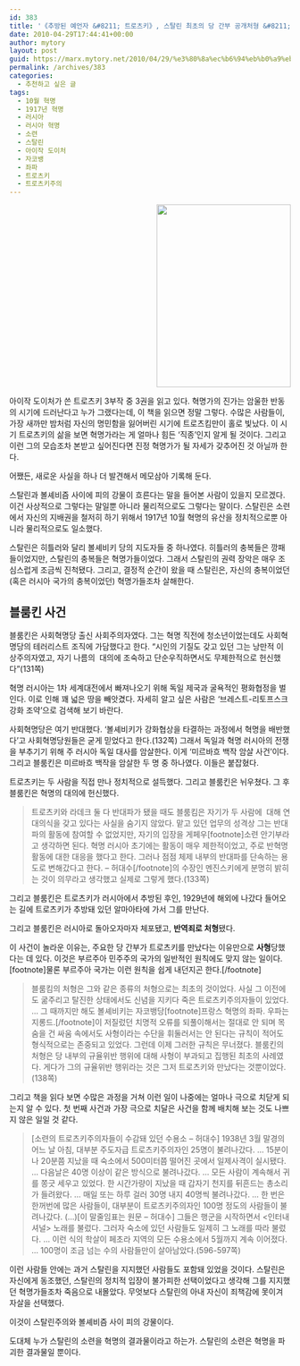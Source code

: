 ```yaml
---
id: 383
title: '《추방된 예언자 &#8211; 트로츠키》, 스탈린 최초의 당 간부 공개처형 &#8211; 블룸킨 사건'
date: 2010-04-29T17:44:41+00:00
author: mytory
layout: post
guid: https://marx.mytory.net/2010/04/29/%e3%80%8a%ec%b6%94%eb%b0%a9%eb%90%9c-%ec%98%88%ec%96%b8%ec%9e%90-%ed%8a%b8%eb%a1%9c%ec%b8%a0%ed%82%a4%e3%80%8b-%ec%8a%a4%ed%83%88%eb%a6%b0-%ec%b5%9c%ec%b4%88%ec%9d%98-%eb%8b%b9-%ea%b0%84%eb%b6%80/
permalink: /archives/383
categories:
  - 추천하고 싶은 글
tags:
  - 10월 혁명
  - 1917년 혁명
  - 러시아
  - 러시아 혁명
  - 소련
  - 스탈린
  - 아이작 도이처
  - 자코뱅
  - 좌파
  - 트로츠키
  - 트로츠키주의
---
```

</p> 

<p style="text-align: right;">
  <img src="https://marx.mytory.net/wp-content/uploads/1/cfile28.uf.133F40164BD9C55D08BFAE.jpg" class="aligncenter" width="240" height="327" filename="추방된예언자.jpg" filemime="image/jpeg" />
</p></p> 

아이작 도이처가 쓴 트로츠키 3부작 중 3권을 읽고 있다. 혁명가의 진가는 암울한 반동의 시기에 드러난다고 누가 그랬다는데, 이 책을 읽으면 정말 그렇다. 수많은 사람들이, 가장 새까만 밤처럼 자신의 명민함을 잃어버린 시기에 트로츠킴만이 홀로 빛났다. 이 시기 트로츠키의 삶을 보면 혁명가라는 게 얼마나 힘든 &#8216;직종&#8217;인지 알게 될 것이다. 그리고 이런 그의 모습조차 본받고 싶어진다면 진정 혁명가가 될 자세가 갖추어진 것 아닐까 한다.

어쨌든, 새로운 사실을 하나 더 발견해서 메모삼아 기록해 둔다.

스탈린과 볼셰비즘 사이에 피의 강물이 흐른다는 말을 들어본 사람이 있을지 모르겠다. 이건 사상적으로 그렇다는 말일뿐 아니라 물리적으로도 그렇다는 말이다. 스탈린은 소련에서 자신의 지배권을 철저히 하기 위해서 1917년 10월 혁명의 유산을 정치적으로뿐 아니라 물리적으로도 일소했다.

스탈린은 히틀러와 달리 볼셰비키 당의 지도자들 중 하나였다. 히틀러의 충복들은 깡패들이었지만, 스탈린의 충복들은 혁명가들이었다. 그래서 스탈린의 권력 장악은 매우 조심스럽게 조금씩 진척됐다. 그리고, 결정적 순간이 왔을 때 스탈린은, 자신의 충복이었던(혹은 러시아 국가의 충복이었던) 혁명가들조차 살해한다.

## 블룸킨 사건

블룸킨은 사회혁명당 출신 사회주의자였다. 그는 혁명 직전에 청소년이었는데도 사회혁명당의 테러리스트 조직에 가담했다고 한다. &#8220;시인의 기질도 갖고 있던 그는 낭만적 이상주의자였고, 자기 나름의 &nbsp;대의에 조숙하고 단순우직하면서도 무제한적으로 헌신했다&#8221;(131쪽)

혁명 러시아는 1차 세계대전에서 빠져나오기 위해 독일 제국과 굴욕적인 평화협정을 벌인다. 이로 인해 꽤 넓은 땅을 빼앗겼다. 자세히 알고 싶은 사람은 &#8216;브레스트-리토프스크 강화 조약&#8217;으로 검색해 보기 바란다.

사회혁명당은 여기 반대했다. &#8216;볼셰비키가 강화협상을 타결하는 과정에서 혁명을 배반했다&#8217;고 사회혁명당원들은 굳게 믿었다고 한다.(132쪽) 그래서 독일과 혁명 러시아의 전쟁을 부추기기 위해 주 러시아 독일 대사를 암살한다. 이게 &#8216;미르바흐 백작 암살 사건&#8217;이다. 그리고 블룸킨은 미르바흐 백작을 암살한 두 명 중 하나였다. 이들은 붙잡혔다.

트로츠키는 두 사람을 직접 만나 정치적으로 설득했다. 그리고 블룸킨은 뉘우쳤다. 그 후 블룸킨은 혁명의 대의에 헌신했다.

> 트로츠키와 라데크 둘 다 반대파가 됐을 때도 블룸킴은 자기가 두 사람에 &nbsp;대해 연대의식을 갖고 있다는 사실을 숨기지 않았다. 맡고 있던 업무의 성격상 그는 반대파의 활동에 참여할 수 없었지만, 자기의 입장을 게페우[footnote]소련 안기부라고 생각하면 된다. 혁명 러시아 초기에는 활동이 매우 제한적이었고, 주로 반혁명 활동에 대한 대응을 했다고 한다. 그러나 점점 체제 내부의 반대파를 단속하는 용도로 변해갔다고 한다. &#8211; 허대수[/footnote]의 수장인 멘진스키에게 분명히 밝히는 것이 의무라고 생각했고 실제로 그렇게 했다.(133쪽)

그리고 블룸킨은 트로츠키가 러시아에서 추방된 후인, 1929년에 해외에 나갔다 들어오는 길에 트로츠키가 추방돼 있던 알마아타에 가서 그를 만난다.

그리고 블룸킨은 러시아로 돌아오자마자 체포됐고, **반역죄로 처형**됐다.

이 사건이 놀라운 이유는, 주요한 당 간부가 트로츠키를 만났다는 이유만으로 **사형**당했다는 데 있다. 이것은 부르주아 민주주의 국가의 일반적인 원칙에도 맞지 않는 일이다.[footnote]물론 부르주아 국가는 이런 원칙을 쉽게 내던지곤 한다.[/footnote]

> 블룸킴의 처형은 그와 같은 종류의 처형으로는 최초의 것이었다. 사실 그 이전에도 굶주리고 탈진한 상태에서도 신념을 지키다 죽은 트로츠키주의자들이 있었다. &#8230; 그 때까지만 해도 볼셰비키는 자코뱅당[footnote]프랑스 혁명의 좌파. 우파는 지롱드.[/footnote]이 저질렀던 치명적 오류를 되풀이해서는 절대로 안 되며 목숨을 건 싸움 속에서도 사형이라는 수단을 휘둘러서는 안 된다는 규칙이 적어도 형식적으로는 존중되고 있었다. 그런데 이제 그러한 규칙은 무너졌다. 블룸킨의 처형은 당 내부의 규율위반 행위에 대해 사형이 부과되고 집행된 최초의 사례였다. 게다가 그의 규율위반 행위라는 것은 그저 트로츠키와 만났다는 것뿐이었다.(138쪽)

그리고 책을 읽다 보면 수많은 과정을 거쳐 이런 일이 나중에는 얼마나 극으로 치닫게 되는지 알 수 있다. 첫 번째 사건과 가장 극으로 치달은 사건을 함께 배치해 보는 것도 나쁘지 않은 일일 것 같다.

> [소련의 트로츠키주의자들이 수감돼 있던 수용소 &#8211; 허대수] 1938년 3월 말경의 어느 날 아침, 대부분 주도자급 트로츠키주의자인 25명이 불려나갔다. &#8230; 15분이나 20분쯤 지났을 때 숙소에서 500미터쯤 떨어진 곳에서 일제사격이 실시됐다. &#8230; 다음날은 40명 이상이 같은 방식으로 불려나갔다. &#8230; 모든 사람이 계속해서 귀를 쫑긋 세우고 있었다. 한 시간가량이 지났을 때 갑자기 천지를 뒤흔드는 총소리가 들려왔다. &#8230; 매일 또는 하루 걸러 30명 내지 40명씩 불려나갔다. &#8230; 한 번은 한꺼번에 많은 사람들이, 대부분이 트로츠키주의자인 100명 정도의 사람들이 불려나갔다. (&#8230;)[이 말줄임표는 원문 &#8211; 허대수] 그들은 행군을 시작하면서 &lt;인터내셔널&gt; 노래를 불렀다. 그러자 숙소에 있던 사람들도 일제히 그 노래를 따라 불렀다. &#8230; 이런 식의 학살이 페초라 지역의 모든 수용소에서 5월까지 계속 이어졌다. &#8230; 100명이 조금 넘는 수의 사람들만이 살아남았다.(596-597쪽)

이런 사람들 안에는 과거 스탈린을 지지했던 사람들도 포함돼 있었을 것이다. 스탈린은 자신에게 동조했던, 스탈린의 정치적 입장이 불가피한 선택이었다고 생각해 그를 지지했던 혁명가들조차 죽음으로 내몰았다. 무엇보다 스탈린의 아내 자신이 죄책감에 못이겨 자살을 선택했다.

이것이 스탈린주의와 볼셰비즘 사이 피의 강물이다.

도대체 누가 스탈린의 소련을 혁명의 결과물이라고 하는가. 스탈린의 소련은 혁명을 파괴한 결과물일 뿐이다.